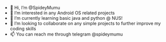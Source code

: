 - 👋 Hi, I’m @SpideyMumu
- 👀 I’m interested in any Android OS related projects
- 🌱 I’m currently learning basic java and python @ NUS!
- 💞️ I’m looking to collaborate on any simple projects to further improve my coding skills
- 📫 You can reach me through telegram @spideymumu

<!---
SpideyMumu/SpideyMumu is a ✨ special ✨ repository because its `README.md` (this file) appears on your GitHub profile.
You can click the Preview link to take a look at your changes.
--->
